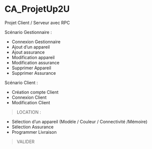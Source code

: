# CA_ProjetUp2U
Projet Client / Serveur avec RPC

Scénario Gestionnaire :
- Connexion Gestionnaire
- Ajout d’un appareil
- Ajout assurance
- Modification appareil
- Modification assurance
- Supprimer Appareil
- Supprimer Assurance



Scénario Client :
- Création compte Client
- Connexion Client
- Modification Client
> LOCATION :
- Sélection d’un appareil (Modèle / Couleur / Connectivité /Mémoire)
- Sélection Assurance
- Programmer Livraison
> VALIDER
